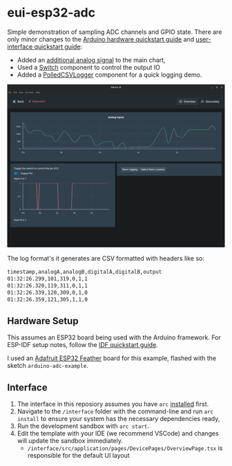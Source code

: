 # eui-esp32-adc
Simple demonstration of sampling ADC channels and GPIO state. There are only minor changes to the [Arduino hardware quickstart guide](https://electricui.com/docs/hardware/arduino) and [user-interface quickstart guide](https://electricui.com/docs/interface/quickstart):

- Added an [additional analog signal](https://electricui.com/docs/components/LineChart#plotting-multiple-lines) to the main chart,
- Used a [Switch](https://electricui.com/docs/components/Switch) component to control the output IO
- Added a [PolledCSVLogger](https://electricui.com/docs/components/PolledCSVLogger) component for a quick logging demo.

![ui_screenshot](docs/ui_screenshot.png)

The log format's it generates are CSV formatted with headers like so:

```
timestamp,analogA,analogB,digitalA,digitalB,output
01:32:26.299,101,319,0,1,1
01:32:26.320,119,311,0,1,1
01:32:26.339,120,309,0,1,0
01:32:26.359,121,305,1,1,0
```

## Hardware Setup

This assumes an ESP32 board being used with the Arduino framework. For ESP-IDF setup notes, follow the [IDF quickstart guide](https://electricui.com/docs/hardware/esp32).

I used an [Adafruit ESP32 Feather](https://www.adafruit.com/product/3405) board for this example, flashed with the sketch `arduino-adc-example`.

## Interface

1. The interface in this reposiory assumes you have `arc` [installed](https://electricui.com/install) first.
2. Navigate to the `/interface` folder with the command-line and run `arc install` to ensure your system has the necessary dependencies ready,
2. Run the development sandbox with `arc start`.
3. Edit the template with your IDE (we recommend VSCode) and changes will update the sandbox immediately.
   - `/interface/src/application/pages/DevicePages/OverviewPage.tsx` is responsible for the default UI layout
